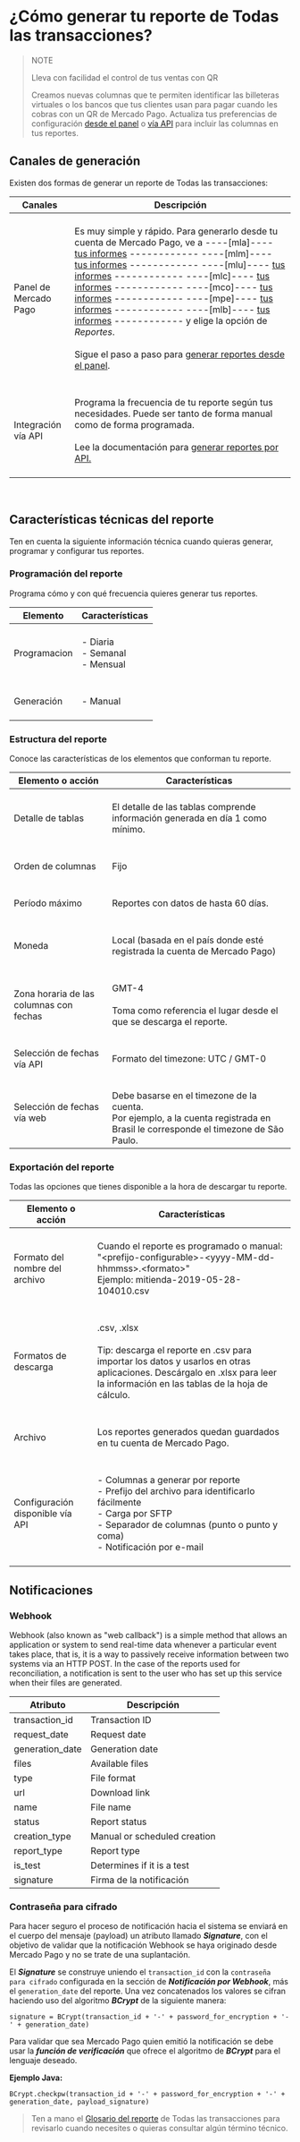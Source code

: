 # ¿Cómo generar tu reporte de Todas las transacciones?

> NOTE
>
> Lleva con facilidad el control de tus ventas con QR
>
> Creamos nuevas columnas que te permiten identificar las billeteras virtuales o los bancos que tus clientes usan para pagar cuando les cobras con un QR de Mercado Pago. Actualiza tus preferencias de configuración [desde el panel](https://www.mercadopago[FAKER][URL][DOMAIN]/balance/reports/settlement/settings) o [vía API](https://www.mercadopago[FAKER][URL][DOMAIN]/developers/es/guides/additional-content/reports/account-money/api) para incluir las columnas en tus reportes.

## Canales de generación

Existen dos formas de generar un reporte de Todas las transacciones:

| Canales | Descripción |
| --- | --- |
| Panel de Mercado Pago | <br/>Es muy simple y rápido. Para generarlo desde tu cuenta de Mercado Pago, ve a ----[mla]---- [tus informes](https://www.mercadopago.com.ar/balance/reports?page=1#!/settlement-report) ------------ ----[mlm]---- [tus informes](https://www.mercadopago.com.mx/balance/reports?page=1#!/settlement-report) ------------ ----[mlu]---- [tus informes](https://www.mercadopago.com.uy/balance/reports?page=1#!/settlement-report) ------------ ----[mlc]---- [tus informes](https://www.mercadopago.cl/balance/reports?page=1#!/settlement-report) ------------ ----[mco]---- [tus informes](https://www.mercadopago.com.co/balance/reports?page=1#!/settlement-report) ------------ ----[mpe]---- [tus informes](https://www.mercadopago.com.pe/balance/reports?page=1#!/settlement-report) ------------ ----[mlb]---- [tus informes](https://www.mercadopago.com.br/balance/reports?page=1#!/settlement-report) ------------ y elige la opción de *Reportes*.<br/><br/>Sigue el paso a paso para [generar reportes desde el panel](https://www.mercadopago[FAKER][URL][DOMAIN]/developers/es/guides/additional-content/reports/account-money/panel).<br/><br/> |
| Integración vía API | <br/>Programa la frecuencia de tu reporte según tus necesidades. Puede ser tanto de forma manual como de forma programada.<br/><br/>Lee la documentación para [generar reportes por API.](https://www.mercadopago[FAKER][URL][DOMAIN]/developers/es/guides/additional-content/reports/account-money/api) <br/><br/> |

<br/>

## Características técnicas del reporte

Ten en cuenta la siguiente información técnica cuando quieras generar, programar y configurar tus reportes.

### Programación del reporte

Programa cómo y con qué frecuencia quieres generar tus reportes.


| Elemento | Características |
| --- | --- |
| Programacion | <br/>- Diaria<br/> - Semanal<br/>- Mensual<br/><br/> |
| Generación | <br/>- Manual<br/><br/> |


### Estructura del reporte

Conoce las características de los elementos que conforman tu reporte.


| Elemento o acción | Características |
| --- | --- |
| Detalle de tablas | <br/>El detalle de las tablas comprende información generada en día 1 como mínimo.<br/> <br/> |
| Orden de columnas |<br/> Fijo <br/> <br/> |
| Período máximo | <br/> Reportes con datos de hasta 60 días. <br/> <br/> |
| Moneda | <br/> Local (basada en el país donde esté registrada la cuenta de Mercado Pago) <br/> <br/> |
| Zona horaria de las columnas con fechas | <br/> GMT-4 <br/> <br>Toma como referencia el lugar desde el que se descarga el reporte.<br/><br/> |
| Selección de fechas vía API |<br/> Formato del timezone: UTC / GMT-0 <br/> <br/> |
| Selección de fechas vía web | <br/> Debe basarse en el timezone de la cuenta. <br/>Por ejemplo, a la cuenta registrada en Brasil le corresponde el timezone de São Paulo. <br/> |

### Exportación del reporte

Todas las opciones que tienes disponible a la hora de descargar tu reporte.

| Elemento o acción | Características |
| --- | --- |
| Formato del nombre del archivo | <br/>Cuando el reporte es programado o manual:<br/> "&#60;prefijo-configurable&#62;-<span>&#60;yyyy-MM-dd-hhmmss&#62;.&#60;formato&#62;</span>" <br/> Ejemplo: mitienda-2019-05-28-104010.csv<br/><br/> |
| Formatos de descarga | <br/>.csv, .xlsx <br/><br/>Tip: descarga el reporte en .csv para importar los datos y usarlos en otras aplicaciones. Descárgalo en .xlsx para leer la información en las tablas de la hoja de cálculo. <br/><br/> |
| Archivo | <br/>Los reportes generados quedan guardados en tu cuenta de Mercado Pago.<br/><br/> |
| Configuración disponible vía API | <br/>- Columnas a generar por reporte<br/> - Prefijo del archivo para identificarlo fácilmente<br/> - Carga por SFTP<br/> - Separador de columnas (punto o punto y coma)<br/> - Notificación por e-mail<br/><br/> |

## Notificaciones

### Webhook

Webhook (also known as "web callback") is a simple method that allows an application or system to send real-time data whenever a particular event takes place, that is, it is a way to passively receive information between two systems via an HTTP POST. In the case of the reports used for reconciliation, a notification is sent to the user who has set up this service when their files are generated.

| Atributo        | Descripción |
|-----------------| --- |
| transaction_id  | Transaction ID |
| request_date    | Request date |
| generation_date | Generation date |
| files           | Available files |
| type            | File format |
| url             | Download link |
| name            | File name |
| status          | Report status |
| creation_type   | Manual or scheduled creation |
| report_type     | Report type |
| is_test         | Determines if it is a test |
| signature       | Firma de la notificación |


### Contraseña para cifrado

Para hacer seguro el proceso de notificación hacia el sistema se enviará en el cuerpo del mensaje (payload) un atributo llamado **_Signature_**, con el objetivo de validar que la notificación Webhook se haya originado desde Mercado Pago y no se trate de una suplantación.

El **_Signature_** se construye uniendo el `transaction_id` con la `contraseña para cifrado` configurada en la sección de **_Notificación por Webhook_**, más el `generation_date` del reporte. Una vez concatenados los valores se cifran haciendo uso del algoritmo **_BCrypt_** de la siguiente manera:

`signature = BCrypt(transaction_id + '-' + password_for_encryption + '-' + generation_date)`

Para validar que sea Mercado Pago quien emitió la notificación se debe usar la **_función de verificación_** que ofrece el algoritmo de **_BCrypt_** para el lenguaje deseado.

**Ejemplo Java:**

`BCrypt.checkpw(transaction_id + '-' + password_for_encryption + '-' + generation_date, payload_signature)`

> Ten a mano el [Glosario del reporte](https://www.mercadopago[FAKER][URL][DOMAIN]/developers/es/guides/additional-content/reports/account-money/glossary) de Todas las transacciones para revisarlo cuando necesites o quieras consultar algún término técnico.
